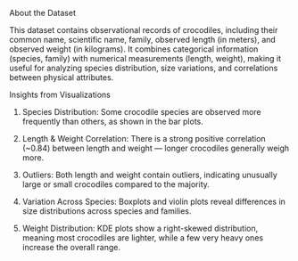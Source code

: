 About the Dataset

This dataset contains observational records of crocodiles, including their common name, scientific name, family, observed length (in meters), and observed weight (in kilograms).
It combines categorical information (species, family) with numerical measurements (length, weight), making it useful for analyzing species distribution, size variations, and correlations between physical attributes.

Insights from Visualizations

1. Species Distribution: Some crocodile species are observed more frequently than others, as shown in the bar plots.

2. Length & Weight Correlation: There is a strong positive correlation (~0.84) between length and weight — longer crocodiles generally weigh more.

3. Outliers: Both length and weight contain outliers, indicating unusually large or small crocodiles compared to the majority.

4. Variation Across Species: Boxplots and violin plots reveal differences in size distributions across species and families.

5. Weight Distribution: KDE plots show a right-skewed distribution, meaning most crocodiles are lighter, while a few very heavy ones increase the overall range.
